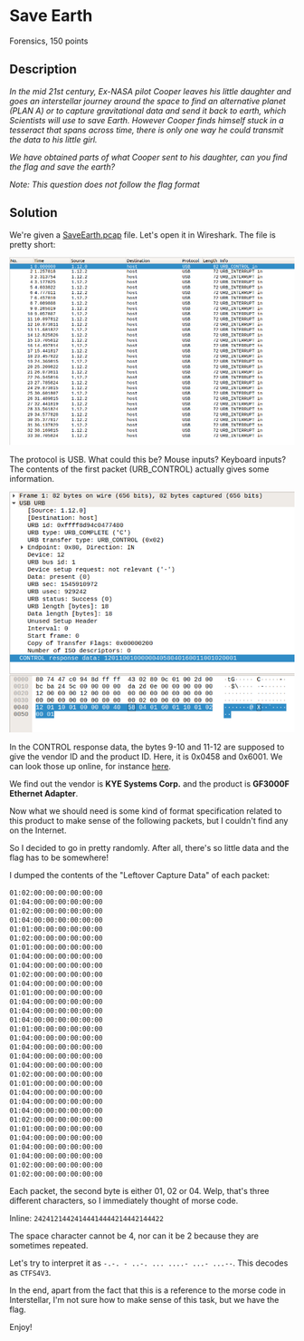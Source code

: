 # Save Earth

Forensics, 150 points

## Description

*In the mid 21st century, Ex-NASA pilot Cooper leaves his little daughter and goes an interstellar journey around the space to find an alternative planet (PLAN A) or to capture gravitational data and send it back to earth, which Scientists will use to save Earth. However Cooper finds himself stuck in a tesseract that spans across time, there is only one way he could transmit the data to his little girl.*

*We have obtained parts of what Cooper sent to his daughter, can you find the flag and save the earth?*

*Note: This question does not follow the flag format*

## Solution

We're given a [SaveEarth.pcap](SaveEarth.pcap) file. Let's open it in Wireshark. The file is pretty short:

![](saveearth1.png)

The protocol is USB. What could this be? Mouse inputs? Keyboard inputs? The contents of the first packet (URB_CONTROL) actually gives some information.

![](saveearth2.png)

In the CONTROL response data, the bytes 9-10 and 11-12 are supposed to give the vendor ID and the product ID. Here, it is 0x0458 and 0x6001. We can look those up online, for instance [here](http://www.linux-usb.org/usb.ids).

We find out the vendor is **KYE Systems Corp.** and the product is **GF3000F Ethernet Adapter**.

Now what we should need is some kind of format specification related to this product to make sense of the following packets, but I couldn't find any on the Internet.

So I decided to go in pretty randomly. After all, there's so little data and the flag has to be somewhere!

I dumped the contents of the "Leftover Capture Data" of each packet:

```
01:02:00:00:00:00:00:00
01:04:00:00:00:00:00:00
01:02:00:00:00:00:00:00
01:04:00:00:00:00:00:00
01:01:00:00:00:00:00:00
01:02:00:00:00:00:00:00
01:01:00:00:00:00:00:00
01:04:00:00:00:00:00:00
01:04:00:00:00:00:00:00
01:02:00:00:00:00:00:00
01:04:00:00:00:00:00:00
01:01:00:00:00:00:00:00
01:04:00:00:00:00:00:00
01:04:00:00:00:00:00:00
01:04:00:00:00:00:00:00
01:01:00:00:00:00:00:00
01:04:00:00:00:00:00:00
01:04:00:00:00:00:00:00
01:04:00:00:00:00:00:00
01:04:00:00:00:00:00:00
01:02:00:00:00:00:00:00
01:01:00:00:00:00:00:00
01:04:00:00:00:00:00:00
01:04:00:00:00:00:00:00
01:04:00:00:00:00:00:00
01:02:00:00:00:00:00:00
01:01:00:00:00:00:00:00
01:04:00:00:00:00:00:00
01:04:00:00:00:00:00:00
01:04:00:00:00:00:00:00
01:02:00:00:00:00:00:00
01:02:00:00:00:00:00:00
```

Each packet, the second byte is either 01, 02 or 04. Welp, that's three different characters, so I immediately thought of morse code.

Inline: `24241214424144414444214442144422`

The space character cannot be 4, nor can it be 2 because they are sometimes repeated.

Let's try to interpret it as `-.-. - ..-. ... ....- ...- ...--`. This decodes as `CTFS4V3`.

In the end, apart from the fact that this is a reference to the morse code in Interstellar, I'm not sure how to make sense of this task, but we have the flag.

Enjoy!

